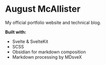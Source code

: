 # August McAllister

My official portfolio website and technical blog.

**Built with:**
- Svelte & SvelteKit
- SCSS
- Obsidian for markdown composition
- Markdown processing by MDsveX
